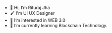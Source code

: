 - 👋 Hi, I’m Rituraj Jha
- 🖌️ I'm UI UX Designer
- 👀 I’m interested in WEB 3.0
- 🌱 I’m currently learning Blockchain Technology.

<!---
riturajjha01/riturajjha01 is a ✨ special ✨ repository because its `README.md` (this file) appears on your GitHub profile.
You can click the Preview link to take a look at your changes.
--->

